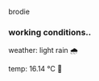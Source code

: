 brodie

<!--weather_start-->
### working conditions..

weather: light rain 🌧️

temp: 16.14 °C 👕

<!--weather_end-->
